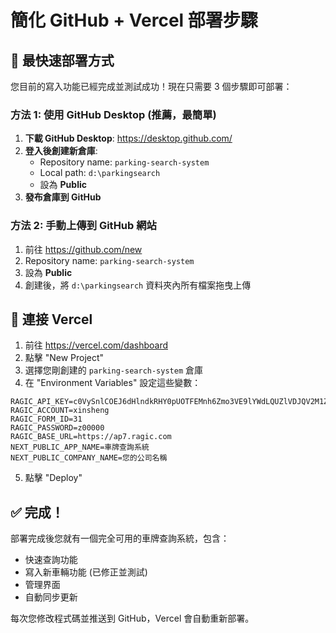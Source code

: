 # 簡化 GitHub + Vercel 部署步驟

## 🎯 最快速部署方式

您目前的寫入功能已經完成並測試成功！現在只需要 3 個步驟即可部署：

### 方法 1: 使用 GitHub Desktop (推薦，最簡單)

1. **下載 GitHub Desktop**: https://desktop.github.com/
2. **登入後創建新倉庫**:
   - Repository name: `parking-search-system`
   - Local path: `d:\parkingsearch`
   - 設為 **Public**
3. **發布倉庫到 GitHub**

### 方法 2: 手動上傳到 GitHub 網站

1. 前往 https://github.com/new
2. Repository name: `parking-search-system`
3. 設為 **Public**
4. 創建後，將 `d:\parkingsearch` 資料夾內所有檔案拖曳上傳

## 🚀 連接 Vercel

1. 前往 https://vercel.com/dashboard
2. 點擊 "New Project"
3. 選擇您剛創建的 `parking-search-system` 倉庫
4. 在 "Environment Variables" 設定這些變數：

```
RAGIC_API_KEY=c0VySnlCOEJ6dHlndkRHY0pUOTFEMnh6Zmo3VE9lYWdLQUZlVDJQV2M1ZzB5dEYxaUNVWENSS2dzUjFNMEtGdz09
RAGIC_ACCOUNT=xinsheng
RAGIC_FORM_ID=31
RAGIC_PASSWORD=z00000
RAGIC_BASE_URL=https://ap7.ragic.com
NEXT_PUBLIC_APP_NAME=車牌查詢系統
NEXT_PUBLIC_COMPANY_NAME=您的公司名稱
```

5. 點擊 "Deploy"

## ✅ 完成！

部署完成後您就有一個完全可用的車牌查詢系統，包含：
- 快速查詢功能
- 寫入新車輛功能 (已修正並測試)
- 管理界面
- 自動同步更新

每次您修改程式碼並推送到 GitHub，Vercel 會自動重新部署。
